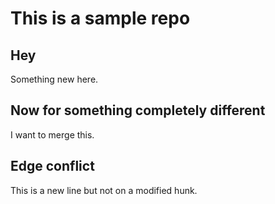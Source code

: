 This is a sample repo
=====================

Hey
---

Something new here.

Now for something completely different
--------------------------------------

I want to merge this.

Edge conflict
-------------

This is a new line but not on a modified hunk.
